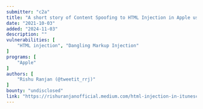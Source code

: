 ```yaml
---
submitter: "c2a"
title: "A short story of Content Spoofing to HTML Injection in Apple using Dangling Markup Injection"
date: "2021-10-03"
added: "2024-11-03"
description: ""
vulnerabilities: [
    "HTML injection", "Dangling Markup Injection"
]
programs: [
    "Apple"
]
authors: [
    "Rishu Ranjan (@tweetit_rrj)"
]
bounty: "undisclosed"
link: "https://rishuranjanofficial.medium.com/html-injection-in-itunesconnect-apple-com-3f8a898f21ee"
---
```




